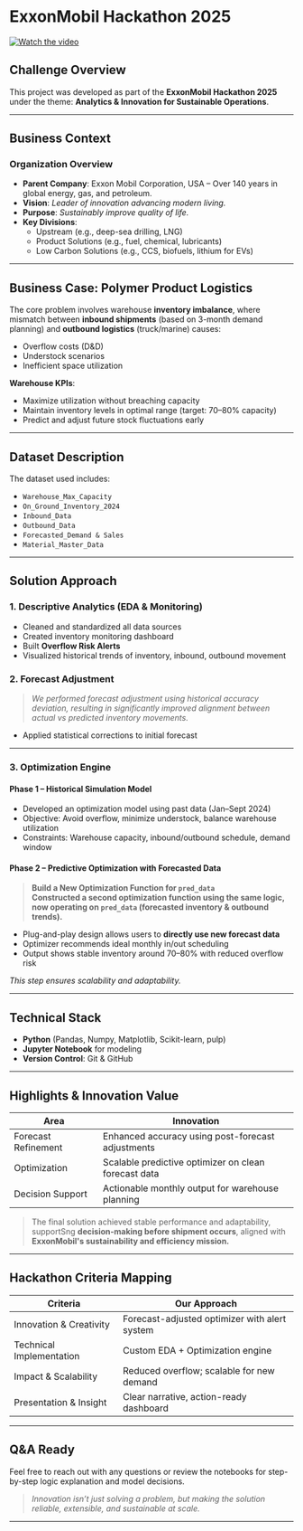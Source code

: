 # ExxonMobil Hackathon 2025

[![Watch the video](https://img.youtube.com/vi/AbxGe0n9HnQ/maxresdefault.jpg)](https://youtu.be/AbxGe0n9HnQ)

## Challenge Overview
This project was developed as part of the **ExxonMobil Hackathon 2025** under the theme: **Analytics & Innovation for Sustainable Operations**.

---

## Business Context

### Organization Overview
- **Parent Company**: Exxon Mobil Corporation, USA – Over 140 years in global energy, gas, and petroleum.
- **Vision**: *Leader of innovation advancing modern living.*
- **Purpose**: *Sustainably improve quality of life.*
- **Key Divisions**:
  - Upstream (e.g., deep-sea drilling, LNG)
  - Product Solutions (e.g., fuel, chemical, lubricants)
  - Low Carbon Solutions (e.g., CCS, biofuels, lithium for EVs)

---

## Business Case: Polymer Product Logistics

The core problem involves warehouse **inventory imbalance**, where mismatch between **inbound shipments** (based on 3-month demand planning) and **outbound logistics** (truck/marine) causes:
- Overflow costs (D&D)
- Understock scenarios
- Inefficient space utilization

**Warehouse KPIs**:
- Maximize utilization without breaching capacity
- Maintain inventory levels in optimal range (target: 70–80% capacity)
- Predict and adjust future stock fluctuations early

---

## Dataset Description

The dataset used includes:
- `Warehouse_Max_Capacity`
- `On_Ground_Inventory_2024`
- `Inbound_Data`
- `Outbound_Data`
- `Forecasted_Demand & Sales`
- `Material_Master_Data`

---

## Solution Approach

### 1. Descriptive Analytics (EDA & Monitoring)

- Cleaned and standardized all data sources
- Created inventory monitoring dashboard
- Built **Overflow Risk Alerts**
- Visualized historical trends of inventory, inbound, outbound movement

### 2. Forecast Adjustment

> *We performed forecast adjustment using historical accuracy deviation, resulting in significantly improved alignment between actual vs predicted inventory movements.*

- Applied statistical corrections to initial forecast

---

### 3. Optimization Engine

#### Phase 1 – Historical Simulation Model

- Developed an optimization model using past data (Jan–Sept 2024)
- Objective: Avoid overflow, minimize understock, balance warehouse utilization
- Constraints: Warehouse capacity, inbound/outbound schedule, demand window

#### Phase 2 – **Predictive Optimization with Forecasted Data**

>  **Build a New Optimization Function for `pred_data`**  
> **Constructed a second optimization function using the same logic, now operating on `pred_data` (forecasted inventory & outbound trends).**

- Plug-and-play design allows users to **directly use new forecast data**
- Optimizer recommends ideal monthly in/out scheduling
- Output shows stable inventory around 70–80% with reduced overflow risk

 *This step ensures scalability and adaptability.*

---

## Technical Stack

- **Python** (Pandas, Numpy, Matplotlib, Scikit-learn, pulp)
- **Jupyter Notebook** for modeling
- **Version Control**: Git & GitHub

---

## Highlights & Innovation Value

| Area | Innovation |
|------|------------|
| Forecast Refinement | Enhanced accuracy using post-forecast adjustments |
| Optimization | Scalable predictive optimizer on clean forecast data |
| Decision Support | Actionable monthly output for warehouse planning |

> The final solution achieved stable performance and adaptability, supportSng **decision-making before shipment occurs**, aligned with **ExxonMobil's sustainability and efficiency mission.**

---

## Hackathon Criteria Mapping

| Criteria | Our Approach |
|----------|--------------|
| Innovation & Creativity | Forecast-adjusted optimizer with alert system |
| Technical Implementation | Custom EDA + Optimization engine |
| Impact & Scalability | Reduced overflow; scalable for new demand |
| Presentation & Insight | Clear narrative, action-ready dashboard |

---

## Q&A Ready

Feel free to reach out with any questions or review the notebooks for step-by-step logic explanation and model decisions.

>  *Innovation isn’t just solving a problem, but making the solution reliable, extensible, and sustainable at scale.*

---

